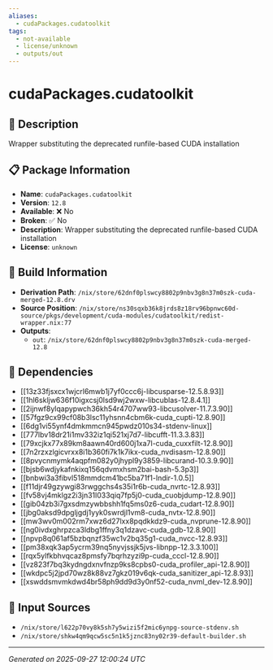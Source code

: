 ```yaml
---
aliases:
  - cudaPackages.cudatoolkit
tags:
  - not-available
  - license/unknown
  - outputs/out
---
```


# cudaPackages.cudatoolkit

## 📝 Description

Wrapper substituting the deprecated runfile-based CUDA installation

## 📋 Package Information

- **Name**: `cudaPackages.cudatoolkit`
- **Version**: `12.8`
- **Available**: ❌ No
- **Broken**: ✅ No
- **Description**: Wrapper substituting the deprecated runfile-based CUDA installation
- **License**: `unknown`

## 🔧 Build Information

- **Derivation Path**: `/nix/store/62dnf0plswcy8802p9nbv3g8n37m0szk-cuda-merged-12.8.drv`
- **Source Position**: `/nix/store/ns30sqxb36k8jrds8z18rv96bpnwc60d-source/pkgs/development/cuda-modules/cudatoolkit/redist-wrapper.nix:77`
- **Outputs**:
  - `out`:  `/nix/store/62dnf0plswcy8802p9nbv3g8n37m0szk-cuda-merged-12.8`

## 🔗 Dependencies

- [[13z33fjsxcx1wjcrl6mwb1j7yf0ccc6j-libcusparse-12.5.8.93]]
- [[1hl6skljw636f10igxcsj0lsd9wj2wxw-libcublas-12.8.4.1]]
- [[2ijnwf8ylqapypwch36kh54r4707ww93-libcusolver-11.7.3.90]]
- [[57fgz9cx99cf08b3lsc11yhsnn4cbm6k-cuda_cupti-12.8.90]]
- [[6dg1vi55ynf4dmkmmcn945pwdz010s34-stdenv-linux]]
- [[777lbv18dr21i1mv332iz1qi521xj7d7-libcufft-11.3.3.83]]
- [[79xcjkx77x89km8aawn40rd600j1xa7l-cuda_cuxxfilt-12.8.90]]
- [[7n2rzxzlgicvrxx8i1b360fi7k1k7ikx-cuda_nvdisasm-12.8.90]]
- [[8pvycnmymk4aqpfm082y0jhypl9y3859-libcurand-10.3.9.90]]
- [[bjsb6wdjykafnkixq156qdvmxhsm2bai-bash-5.3p3]]
- [[bnbwi3a3fibvl518mmdcm41bc5ba71f1-lndir-1.0.5]]
- [[f11djr49gzywgi83rwggchs4s35i1r6b-cuda_nvrtc-12.8.93]]
- [[fv58vj4mklgz2i3jn31l033qiq7fp5j0-cuda_cuobjdump-12.8.90]]
- [[gib04zb3i7gxsdmzywbbshh1fq5ms0z6-cuda_cudart-12.8.90]]
- [[jbg0aksd9dpgljgdj1yyk0swrdjl1vm8-cuda_nvtx-12.8.90]]
- [[mw3wv0m002rm7xwz6d27lxx8pqdkkdz9-cuda_nvprune-12.8.90]]
- [[ng0ivdxghrpzca3ldbg1ffny3q1dzavc-cuda_gdb-12.8.90]]
- [[npvp8q061af5bzbqnzf35wc1v2bq35g1-cuda_nvcc-12.8.93]]
- [[pm38xqk3ap5ycrm39nq5nyvjssjk5jvs-libnpp-12.3.3.100]]
- [[rqx5ylfkbhvqcaz8pmsfy7bqrhzyzi9p-cuda_cccl-12.8.90]]
- [[vz823f7bq3kydngdxnvfnzp9ks8cpbs0-cuda_profiler_api-12.8.90]]
- [[wkdpc5j2jpd70wz8k88vz7gkz019v6qk-cuda_sanitizer_api-12.8.93]]
- [[xswddsmvmkdwd4br58ph9dd9d3y0nf52-cuda_nvml_dev-12.8.90]]

## 📁 Input Sources

- `/nix/store/l622p70vy8k5sh7y5wizi5f2mic6ynpg-source-stdenv.sh`
- `/nix/store/shkw4qm9qcw5sc5n1k5jznc83ny02r39-default-builder.sh`

---
*Generated on 2025-09-27 12:00:24 UTC*
